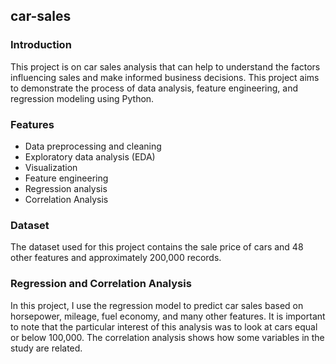 ## car-sales

### Introduction
This project is on car sales analysis that can help to understand the factors influencing sales and make informed business decisions. This project aims to demonstrate the process of data analysis, feature engineering, and regression modeling using Python.

### Features 
- Data preprocessing and cleaning
- Exploratory data analysis (EDA)
- Visualization
- Feature engineering
- Regression analysis
- Correlation Analysis

### Dataset
The dataset used for this project contains the sale price of cars and 48 other features and approximately 200,000 records.

### Regression and Correlation Analysis
In this project, I use the regression model to predict car sales based on horsepower, mileage, fuel economy, and many other features. It is important to note that the particular interest of this analysis was to look at cars equal or below 100,000. The correlation analysis shows how some variables in the study are related. 
